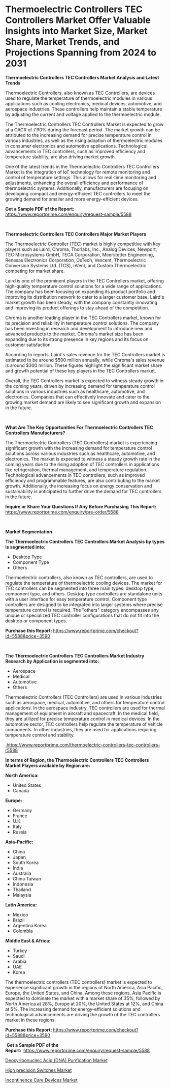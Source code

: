 <p><h1>Thermoelectric Controllers TEC Controllers Market Offer Valuable Insights into Market Size, Market Share, Market Trends, and Projections Spanning from 2024 to 2031</h1></p><p><strong>Thermoelectric Controllers TEC Controllers Market Analysis and Latest Trends</strong></p>
<p><p>Thermoelectric Controllers, also known as TEC Controllers, are devices used to regulate the temperature of thermoelectric modules in various applications such as cooling electronics, medical devices, automotive, and aerospace industries. These controllers help maintain a stable temperature by adjusting the current and voltage applied to the thermoelectric module.</p><p>The Thermoelectric Controllers TEC Controllers Market is expected to grow at a CAGR of 7.90% during the forecast period. The market growth can be attributed to the increasing demand for precise temperature control in various industries, as well as the rising adoption of thermoelectric modules in consumer electronics and automotive applications. Technological advancements in TEC controllers, such as improved efficiency and temperature stability, are also driving market growth.</p><p>One of the latest trends in the Thermoelectric Controllers TEC Controllers Market is the integration of IoT technology for remote monitoring and control of temperature settings. This allows for real-time monitoring and adjustments, enhancing the overall efficiency and performance of thermoelectric systems. Additionally, manufacturers are focusing on developing compact and energy-efficient TEC controllers to meet the growing demand for smaller and more energy-efficient devices.</p></p>
<p><strong>Get a Sample PDF of the Report:&nbsp;</strong> <a href="https://www.reportprime.com/enquiry/request-sample/5588">https://www.reportprime.com/enquiry/request-sample/5588</a></p>
<p>&nbsp;</p>
<p><strong>Thermoelectric Controllers TEC Controllers Major Market Players</strong></p>
<p><p>The Thermoelectric Controller (TEC) market is highly competitive with key players such as Laird, Chroma, Thorlabs, Inc., Analog Devices, Newport, TEC Microsystems GmbH, TECA Corporation, Meerstetter Engineering, Renesas Electronics Corporation, OsTech, Vescent, Thermoelectric Conversion Systems Ltd. (TCS), nVent, and Custom Thermoelectric competing for market share.</p><p>Laird is one of the prominent players in the TEC Controllers market, offering high-quality temperature control solutions for a wide range of applications. The company has been focusing on expanding its product portfolio and improving its distribution network to cater to a larger customer base. Laird's market growth has been steady, with the company constantly innovating and improving its product offerings to stay ahead of the competition.</p><p>Chroma is another leading player in the TEC Controllers market, known for its precision and reliability in temperature control solutions. The company has been investing in research and development to introduce new and advanced products to the market. Chroma's market size has been expanding due to its strong presence in key regions and its focus on customer satisfaction.</p><p>According to reports, Laird's sales revenue for the TEC Controllers market is estimated to be around $500 million annually, while Chroma's sales revenue is around $300 million. These figures highlight the significant market share and growth potential of these key players in the TEC Controllers market.</p><p>Overall, the TEC Controllers market is expected to witness steady growth in the coming years, driven by increasing demand for temperature control solutions in various industries such as healthcare, automotive, and electronics. Companies that can effectively innovate and cater to the growing market demand are likely to see significant growth and expansion in the future.</p></p>
<p>&nbsp;</p>
<p><strong>What Are The Key Opportunities For Thermoelectric Controllers TEC Controllers Manufacturers?</strong></p>
<p><p>The Thermoelectric Controllers (TEC Controllers) market is experiencing significant growth with the increasing demand for temperature control solutions across various industries such as healthcare, automotive, and electronics. The market is expected to witness a steady growth rate in the coming years due to the rising adoption of TEC controllers in applications like refrigeration, thermal management, and temperature regulation. Technological advancements in TEC controllers, such as improved efficiency and programmable features, are also contributing to the market growth. Additionally, the increasing focus on energy conservation and sustainability is anticipated to further drive the demand for TEC controllers in the future.</p></p>
<p><strong>Inquire or Share Your Questions If Any Before Purchasing This Report:</strong> <a href="https://www.reportprime.com/enquiry/pre-order/5588">https://www.reportprime.com/enquiry/pre-order/5588</a></p>
<p>&nbsp;</p>
<p><strong>Market Segmentation</strong></p>
<p><strong>The Thermoelectric Controllers TEC Controllers Market Analysis by types is segmented into:</strong></p>
<p><ul><li>Desktop Type</li><li>Component Type</li><li>Others</li></ul></p>
<p><p>Thermoelectric controllers, also known as TEC controllers, are used to regulate the temperature of thermoelectric cooling devices. The market for TEC controllers can be segmented into three main types: desktop type, component type, and others. Desktop type controllers are standalone units with a user interface for easy temperature control. Component type controllers are designed to be integrated into larger systems where precise temperature control is required. The "others" category encompasses any unique or specialized TEC controller configurations that do not fit into the desktop or component types.</p></p>
<p><strong>Purchase this Report:&nbsp;</strong><a href="https://www.reportprime.com/checkout?id=5588&price=3590">https://www.reportprime.com/checkout?id=5588&price=3590</a></p>
<p>&nbsp;</p>
<p><strong>The Thermoelectric Controllers TEC Controllers Market Industry Research by Application is segmented into:</strong></p>
<p><ul><li>Aerospace</li><li>Medical</li><li>Automotive</li><li>Others</li></ul></p>
<p><p>Thermoelectric Controllers (TEC Controllers) are used in various industries such as aerospace, medical, automotive, and others for temperature control applications. In the aerospace industry, TEC controllers are used for thermal management of equipment in aircraft and spacecraft. In the medical field, they are utilized for precise temperature control in medical devices. In the automotive sector, TEC controllers help regulate the temperature of vehicle components. In other industries, they are used for applications requiring temperature control and stability.</p></p>
<p><a href="https://www.reportprime.com/thermoelectric-controllers-tec-controllers-r5588">&nbsp;https://www.reportprime.com/thermoelectric-controllers-tec-controllers-r5588</a></p>
<p><strong>In terms of Region, the Thermoelectric Controllers TEC Controllers Market Players available by Region are:</strong></p>
<p>
    <p> <strong> North America: </strong>
        <ul>
            <li>United States</li>
            <li>Canada</li>
        </ul>
        </p> 
    <p> <strong> Europe: </strong>
        <ul>
            <li>Germany</li>
            <li>France</li>
            <li>U.K.</li>
            <li>Italy</li>
            <li>Russia</li>
        </ul>
        </p> 
    <p> <strong> Asia-Pacific: </strong>
        <ul>
            <li>China</li>
            <li>Japan</li>
            <li>South Korea</li>
            <li>India</li>
            <li>Australia</li>
            <li>China Taiwan</li>
            <li>Indonesia</li>
            <li>Thailand</li>
            <li>Malaysia</li>
        </ul>
        </p> 
    <p> <strong> Latin America: </strong>
        <ul>
            <li>Mexico</li>
            <li>Brazil</li>
            <li>Argentina Korea</li>
            <li>Colombia</li>
        </ul>
        </p> 
    <p> <strong> Middle East & Africa: </strong>
        <ul>
            <li>Turkey</li>
            <li>Saudi</li>
            <li>Arabia</li>
            <li>UAE</li>
            <li>Korea</li>
        </ul>
    </p>
    </p>
<p><p>The thermoelectric controllers (TEC controllers) market is expected to experience significant growth in the regions of North America, Asia Pacific, Europe, the United States, and China. Among these regions, Asia Pacific is expected to dominate the market with a market share of 35%, followed by North America at 28%, Europe at 20%, the United States at 12%, and China at 5%. The increasing demand for energy-efficient solutions and technological advancements are driving the growth of the TEC controllers market in these regions.</p></p>
<p><strong>Purchase this Report: </strong><a href="https://www.reportprime.com/checkout?id=5588&price=3590">https://www.reportprime.com/checkout?id=5588&price=3590</a></p>
<p>&nbsp;<strong>Get a Sample PDF of the Report:&nbsp;&nbsp;</strong><a href="https://www.reportprime.com/enquiry/request-sample/5588">https://www.reportprime.com/enquiry/request-sample/5588</a></p>
<p><strong></strong></p>
<p><p><a href="https://issuu.com/reportprime-2/docs/deoxyribonucleic-acid-dna-purification-market-size">Deoxyribonucleic Acid (DNA) Purification Market</a></p><p><a href="https://github.com/niyotibauri9/Market-Research-Report-List-1/blob/main/high-precision-switches-market.md">High precision Switches Market</a></p><p><a href="https://issuu.com/reportprime-2/docs/incontinence-care-devices-market-size-2030.pptx">Incontinence Care Devices Market</a></p></p>